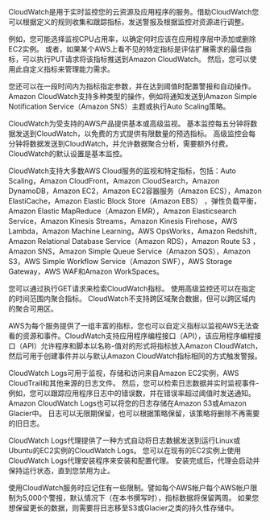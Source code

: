 CloudWatch是用于实时监控您的云资源及应用程序的服务。借助CloudWatch您可以根据定义的规则收集和跟踪指标，发送警报及根据监控对资源进行调整。

例如，您可能选择监视CPU占用率，以确定何时应该在应用程序层中添加或删除EC2实例。 或者，如果某个AWS上看不见的特定指标是评估扩展需求的最佳指标，可以执行PUT请求将该指标推送到Amazon CloudWatch。 然后，您可以使用此自定义指标来管理能力需求。

您还可以在一段时间内为指标指定参数，并在达到阈值时配置警报和自动操作。 Amazon CloudWatch支持多种类型的操作，例如将通知发送到Amazon Simple Notification Service（Amazon SNS）主题或执行Auto Scaling策略。

CloudWatch为受支持的AWS产品提供基本或高级监视。 基本监控每五分钟将数据发送到CloudWatch，以免费的方式提供有限数量的预选指标。 高级监控会每分钟将数据发送到CloudWatch，并允许数据聚合分析，需要额外付费。 CloudWatch的默认设置是基本监控。

CloudWatch支持大多数AWS Cloud服务的监视和特定指标，包括：Auto Scaling，Amazon CloudFront，Amazon CloudSearch，Amazon DynamoDB，Amazon EC2，Amazon EC2容器服务（Amazon ECS），Amazon ElastiCache，Amazon Elastic Block Store（Amazon EBS） ，弹性负载平衡，Amazon Elastic MapReduce（Amazon EMR），Amazon Elasticsearch Service，Amazon Kinesis Streams，Amazon Kinesis Firehose，AWS Lambda，Amazon Machine Learning，AWS OpsWorks，Amazon Redshift，Amazon Relational Database Service（Amazon RDS），Amazon Route 53 ，Amazon SNS，Amazon Simple Queue Service（Amazon SQS），Amazon S3，AWS Simple Workflow Service（Amazon SWF），AWS Storage Gateway，AWS WAF和Amazon WorkSpaces。

您可以通过执行GET请求来检索CloudWatch指标。 使用高级监控还可以在指定的时间范围内聚合指标。  CloudWatch不支持跨区域聚合数据，但可以跨区域内的聚合可用区。

AWS为每个服务提供了一组丰富的指标，您也可以自定义指标以监视AWS无法查看的资源和事件。CloudWatch支持应用程序编程接口（API），该应用程序编程接口（API）允许程序和脚本以名称-值对的形式将指标放入Amazon CloudWatch，然后可用于创建事件并以与默认Amazon CloudWatch指标相同的方式触发警报。

CloudWatch Logs可用于监视，存储和访问来自Amazon EC2实例，AWS CloudTrail和其他来源的日志文件。 然后，您可以检索日志数据并实时监视事件-例如，您可以跟踪应用程序日志中的错误数，并在错误率超过阈值时发送通知。 Amazon CloudWatch Logs也可以将您的日志存储在Amazon S3或Amazon Glacier中。 日志可以无限期保留，也可以根据策略保留，该策略将删除不再需要的旧日志。

CloudWatch Logs代理提供了一种方式自动将日志数据发送到运行Linux或Ubuntu的EC2实例的CloudWatch Logs。 您可以在现有的EC2实例上使用CloudWatch Logs代理安装程序来安装和配置代理。 安装完成后，代理会启动并保持运行状态，直到您禁用为止。

使用CloudWatch服务时应记住有一些限制。譬如每个AWS帐户每个AWS帐户限制为5,000个警报，默认情况下（在本书撰写时），指标数据将保留两周。 如果您想保留更长的数据，则需要将日志移至S3或Glacier之类的持久性存储中。



